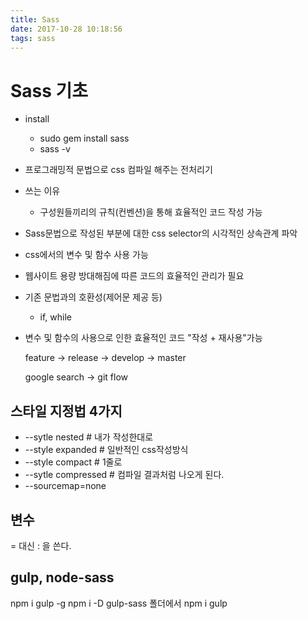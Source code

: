 ```yaml
---
title: Sass
date: 2017-10-28 10:18:56
tags: sass
---
```



# Sass 기초

- install
    - sudo gem install sass
    - sass -v
     
    
- 프로그래밍적 문법으로 css 컴파일 해주는 전처리기
- 쓰는 이유
    - 구성원들끼리의 규칙(컨벤션)을 통해
        효율적인 코드 작성 가능
- Sass문법으로 작성된 부분에 대한 css selector의 시각적인 상속관계 파악
- css에서의 변수 및 함수 사용 가능
- 웹사이트 용량 방대해짐에 따른 코드의 효율적인 관리가 필요
- 기존 문법과의 호환성(제어문 제공 등)
   - if, while
- 변수 및 함수의 사용으로 인한 효율적인 코드
   "작성 + 재사용"가능
   
   
   feature -> release -> develop -> master
   
   google search -> git flow
## 스타일 지정법 4가지

- --sytle nested # 내가 작성한대로
- --style expanded # 일반적인 css작성방식
- --style compact # 1줄로
- --sytle compressed # 컴파일 결과처럼 나오게 된다.
- --sourcemap=none

## 변수
= 대신 : 을 쓴다.


## gulp, node-sass

npm i gulp -g
npm i -D gulp-sass
폴더에서 npm i gulp